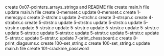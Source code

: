 
create 0x07-pointers_arrays_strings and README file
create main.h file
update main.h file
create 0-memset.c
update 0-memset.c
create 1-memcpy.c
create  2-strchr.c
update  2-strchr.c
create 3-strspn.c
create 4-strpbrk.c
create 5-strstr.c
update 5-strstr.c
update 5-strstr.c
update 5-strstr.c
update 5-strstr.c
update 5-strstr.c
update 5-strstr.c
update 5-strstr.c
update 5-strstr.c
update 5-strstr.c
update 5-strstr.c
update 5-strstr.c
update 5-strstr.c
update 5-strstr.c
update 7-print_chessboard.c
create 8-print_diagsums.c
create 100-set_string.c
create 100-set_string.c
update main.h file
create 101-crackme_password

